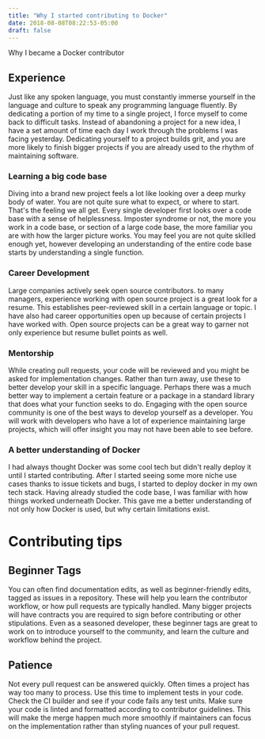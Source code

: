```yaml
---
title: "Why I started contributing to Docker"
date: 2018-08-08T08:22:53-05:00
draft: false
---
```


 Why I became a Docker contributor

## Experience

Just like any spoken language, you must constantly immerse yourself in the language and culture to speak any programming language fluently. By dedicating a portion of my time to a single project, I force myself to come back to difficult tasks. Instead of abandoning a project for a new idea, I have a set amount of time each day I work through the problems I was facing yesterday. Dedicating yourself to a project builds grit, and you are more likely to finish bigger projects if you are already used to the rhythm of maintaining software.

### Learning a big code base

Diving into a brand new project feels a lot like looking over a deep murky body of water. You are not quite sure what to expect, or where to start. That's the feeling we all get. Every single developer first looks over a code base with a sense of helplessness. Imposter syndrome or not, the more you work in a code base, or section of a large code base, the more familiar you are with how the larger picture works. You may feel you are not quite skilled enough yet, however developing an understanding of the entire code base starts by understanding a single function.

### Career Development

Large companies actively seek open source contributors. to many managers, experience working with open source project is a great look for a resume. This establishes peer-reviewed skill in a certain language or topic. I have also had career opportunities open up because of certain projects I have worked with. Open source projects can be a great way to garner not only experience but resume bullet points as well.

### Mentorship

While creating pull requests, your code will be reviewed and you might be asked for implementation changes. Rather than turn away, use these to better develop your skill in a specific language. Perhaps there was a much better way to implement a certain feature or a package in a standard library that does what your function seeks to do. Engaging with the open source community is one of the best ways to develop yourself as a developer. You will work with developers who have a lot of experience maintaining large projects, which will offer insight you may not have been able to see before.

### A better understanding of Docker

I had always thought Docker was some cool tech but didn't really deploy it until I started contributing. After I started seeing some more niche use cases thanks to issue tickets and bugs, I started to deploy docker in my own tech stack. Having already studied the code base, I was familiar with how things worked underneath Docker. This gave me a better understanding of not only how Docker is used, but why certain limitations exist.

# Contributing tips

## Beginner Tags

You can often find documentation edits, as well as beginner-friendly edits, tagged as issues in a repository. These will help you learn the contributor workflow, or how pull requests are typically handled. Many bigger projects will have contracts you are required to sign before contributing or other stipulations. Even as a seasoned developer, these beginner tags are great to work on to introduce yourself to the community, and learn the culture and workflow behind the project.

## Patience

Not every pull request can be answered quickly. Often times a project has way too many to process. Use this time to implement tests in your code. Check the CI builder and see if your code fails any test units. Make sure your code is linted and formatted according to contributor guidelines. This will make the merge happen much more smoothly if maintainers can focus on the implementation rather than styling nuances of your pull request.


